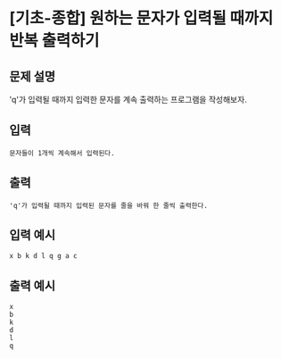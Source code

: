 # [기초-종합] 원하는 문자가 입력될 때까지 반복 출력하기

## 문제 설명
'q'가 입력될 때까지 입력한 문자를 계속 출력하는 프로그램을 작성해보자.

## 입력
	문자들이 1개씩 계속해서 입력된다.
## 출력
	'q'가 입력될 때까지 입력된 문자를 줄을 바꿔 한 줄씩 출력한다.

## 입력 예시
	x b k d l q g a c
## 출력 예시
	x
	b
	k
	d
	l
	q